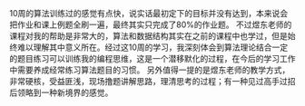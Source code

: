 10周的算法训练过的感觉有点快，说实话最初定下的目标并没有达到，本来说会把作业和课上例题全刷一遍，最终其实只完成了80%的作业题。
不过煜东老师的课程对我的帮助是非常大的，算法和数据结构其实在之前的课程中也学过，但是始终难以理解其中意义所在。经过这10周的学习，我深刻体会到算法理论结合一定的题目练习可以训练我的编程思维，这是一个潜移默化的过程，在今后的学习工作中需要养成经常练习算法题目的习惯。
另外值得一提的是煜东老师的教学方式，非常硬核，受益匪浅，现场撸题讲解思路，理清思考的过程；有一种见过高手过招后领略到一种新境界的感觉。